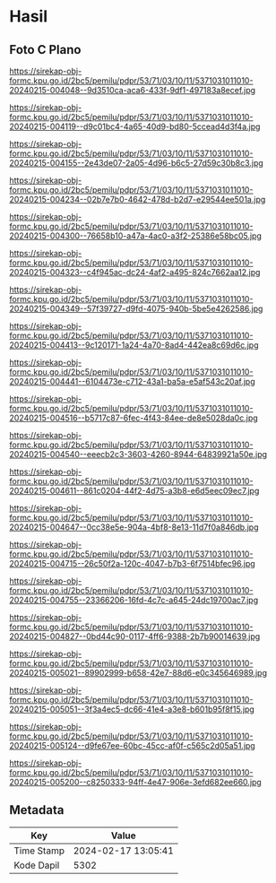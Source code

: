 # Hasil

## Foto C Plano

https://sirekap-obj-formc.kpu.go.id/2bc5/pemilu/pdpr/53/71/03/10/11/5371031011010-20240215-004048--9d3510ca-aca6-433f-9df1-497183a8ecef.jpg

https://sirekap-obj-formc.kpu.go.id/2bc5/pemilu/pdpr/53/71/03/10/11/5371031011010-20240215-004119--d9c01bc4-4a65-40d9-bd80-5ccead4d3f4a.jpg

https://sirekap-obj-formc.kpu.go.id/2bc5/pemilu/pdpr/53/71/03/10/11/5371031011010-20240215-004155--2e43de07-2a05-4d96-b6c5-27d59c30b8c3.jpg

https://sirekap-obj-formc.kpu.go.id/2bc5/pemilu/pdpr/53/71/03/10/11/5371031011010-20240215-004234--02b7e7b0-4642-478d-b2d7-e29544ee501a.jpg

https://sirekap-obj-formc.kpu.go.id/2bc5/pemilu/pdpr/53/71/03/10/11/5371031011010-20240215-004300--76658b10-a47a-4ac0-a3f2-25386e58bc05.jpg

https://sirekap-obj-formc.kpu.go.id/2bc5/pemilu/pdpr/53/71/03/10/11/5371031011010-20240215-004323--c4f945ac-dc24-4af2-a495-824c7662aa12.jpg

https://sirekap-obj-formc.kpu.go.id/2bc5/pemilu/pdpr/53/71/03/10/11/5371031011010-20240215-004349--57f39727-d9fd-4075-940b-5be5e4262586.jpg

https://sirekap-obj-formc.kpu.go.id/2bc5/pemilu/pdpr/53/71/03/10/11/5371031011010-20240215-004413--9c120171-1a24-4a70-8ad4-442ea8c69d6c.jpg

https://sirekap-obj-formc.kpu.go.id/2bc5/pemilu/pdpr/53/71/03/10/11/5371031011010-20240215-004441--6104473e-c712-43a1-ba5a-e5af543c20af.jpg

https://sirekap-obj-formc.kpu.go.id/2bc5/pemilu/pdpr/53/71/03/10/11/5371031011010-20240215-004516--b5717c87-6fec-4f43-84ee-de8e5028da0c.jpg

https://sirekap-obj-formc.kpu.go.id/2bc5/pemilu/pdpr/53/71/03/10/11/5371031011010-20240215-004540--eeecb2c3-3603-4260-8944-64839921a50e.jpg

https://sirekap-obj-formc.kpu.go.id/2bc5/pemilu/pdpr/53/71/03/10/11/5371031011010-20240215-004611--861c0204-44f2-4d75-a3b8-e6d5eec09ec7.jpg

https://sirekap-obj-formc.kpu.go.id/2bc5/pemilu/pdpr/53/71/03/10/11/5371031011010-20240215-004647--0cc38e5e-904a-4bf8-8e13-11d7f0a846db.jpg

https://sirekap-obj-formc.kpu.go.id/2bc5/pemilu/pdpr/53/71/03/10/11/5371031011010-20240215-004715--26c50f2a-120c-4047-b7b3-6f7514bfec96.jpg

https://sirekap-obj-formc.kpu.go.id/2bc5/pemilu/pdpr/53/71/03/10/11/5371031011010-20240215-004755--23366206-16fd-4c7c-a645-24dc19700ac7.jpg

https://sirekap-obj-formc.kpu.go.id/2bc5/pemilu/pdpr/53/71/03/10/11/5371031011010-20240215-004827--0bd44c90-0117-4ff6-9388-2b7b90014639.jpg

https://sirekap-obj-formc.kpu.go.id/2bc5/pemilu/pdpr/53/71/03/10/11/5371031011010-20240215-005021--89902999-b658-42e7-88d6-e0c345646989.jpg

https://sirekap-obj-formc.kpu.go.id/2bc5/pemilu/pdpr/53/71/03/10/11/5371031011010-20240215-005051--3f3a4ec5-dc66-41e4-a3e8-b601b95f8f15.jpg

https://sirekap-obj-formc.kpu.go.id/2bc5/pemilu/pdpr/53/71/03/10/11/5371031011010-20240215-005124--d9fe67ee-60bc-45cc-af0f-c565c2d05a51.jpg

https://sirekap-obj-formc.kpu.go.id/2bc5/pemilu/pdpr/53/71/03/10/11/5371031011010-20240215-005200--c8250333-94ff-4e47-906e-3efd682ee660.jpg


## Metadata

| Key        | Value               |
| ---------- | ------------------- |
| Time Stamp | 2024-02-17 13:05:41 |
| Kode Dapil | 5302                |




